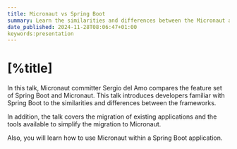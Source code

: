 ```yaml
---
title: Micronaut vs Spring Boot
summary: Learn the similarities and differences between the Micronaut and Spring Boot frameworks.
date_published: 2024-11-28T08:06:47+01:00
keywords:presentation
---
```


# [%title]

In this talk, Micronaut committer Sergio del Amo compares the feature set of Spring Boot and Micronaut. This talk introduces developers familiar with Spring Boot to the similarities and differences between the frameworks.

In addition, the talk covers the migration of existing applications and the tools available to simplify the migration to Micronaut.

Also, you will learn how to use Micronaut within a Spring Boot application.
 